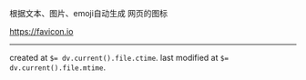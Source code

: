 
根据文本、图片、emoji自动生成 网页的图标

https://favicon.io

---

created at `$= dv.current().file.ctime`.
last modified at `$= dv.current().file.mtime`.
